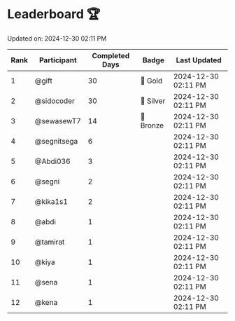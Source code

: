 # Leaderboard 🏆

Updated on: 2024-12-30 02:11 PM

| Rank | Participant       | Completed Days | Badge      | Last Updated         |
|------|-------------------|----------------|------------|----------------------|
| 1    | @gift             | 30             | 🏅 Gold     | 2024-12-30 02:11 PM |
| 2    | @sidocoder        | 30             | 🥈 Silver   | 2024-12-30 02:11 PM |
| 3    | @sewasewT7        | 14             | 🥉 Bronze   | 2024-12-30 02:11 PM |
| 4    | @segnitsega       | 6              |            | 2024-12-30 02:11 PM |
| 5    | @Abdi036          | 3              |            | 2024-12-30 02:11 PM |
| 6    | @segni            | 2              |            | 2024-12-30 02:11 PM |
| 7    | @kika1s1          | 2              |            | 2024-12-30 02:11 PM |
| 8    | @abdi             | 1              |            | 2024-12-30 02:11 PM |
| 9    | @tamirat          | 1              |            | 2024-12-30 02:11 PM |
| 10   | @kiya             | 1              |            | 2024-12-30 02:11 PM |
| 11   | @sena             | 1              |            | 2024-12-30 02:11 PM |
| 12   | @kena             | 1              |            | 2024-12-30 02:11 PM |
